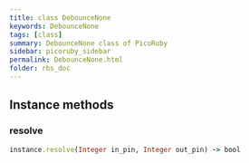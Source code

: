 ```yaml
---
title: class DebounceNone
keywords: DebounceNone
tags: [class]
summary: DebounceNone class of PicoRuby
sidebar: picoruby_sidebar
permalink: DebounceNone.html
folder: rbs_doc
---
```

## Instance methods
### resolve

```ruby
instance.resolve(Integer in_pin, Integer out_pin) -> bool
```
